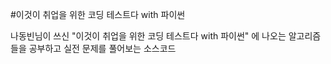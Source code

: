 #이것이 취업을 위한 코딩 테스트다 with 파이썬

나동빈님이 쓰신 "이것이 취업을 위한 코딩 테스트다 with 파이썬" 에 나오는 알고리즘들을 공부하고 실전 문제를 풀어보는 소스코드